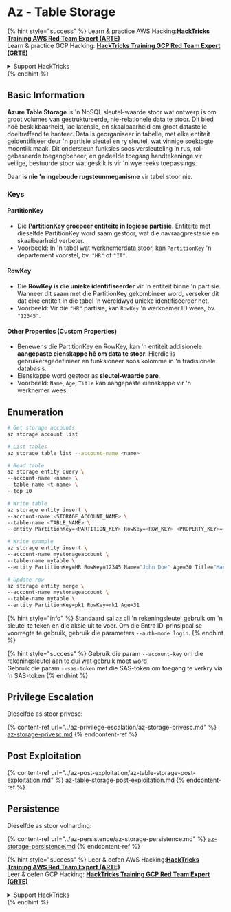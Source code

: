 # Az - Table Storage

{% hint style="success" %}
Learn & practice AWS Hacking:<img src="../../../.gitbook/assets/image (1) (1) (1).png" alt="" data-size="line">[**HackTricks Training AWS Red Team Expert (ARTE)**](https://training.hacktricks.xyz/courses/arte)<img src="../../../.gitbook/assets/image (1) (1) (1).png" alt="" data-size="line">\
Learn & practice GCP Hacking: <img src="../../../.gitbook/assets/image (2).png" alt="" data-size="line">[**HackTricks Training GCP Red Team Expert (GRTE)**<img src="../../../.gitbook/assets/image (2).png" alt="" data-size="line">](https://training.hacktricks.xyz/courses/grte)

<details>

<summary>Support HackTricks</summary>

* Check the [**subscription plans**](https://github.com/sponsors/carlospolop)!
* **Join the** 💬 [**Discord group**](https://discord.gg/hRep4RUj7f) or the [**telegram group**](https://t.me/peass) or **follow** us on **Twitter** 🐦 [**@hacktricks\_live**](https://twitter.com/hacktricks_live)**.**
* **Share hacking tricks by submitting PRs to the** [**HackTricks**](https://github.com/carlospolop/hacktricks) and [**HackTricks Cloud**](https://github.com/carlospolop/hacktricks-cloud) github repos.

</details>
{% endhint %}

## Basic Information

**Azure Table Storage** is 'n NoSQL sleutel-waarde stoor wat ontwerp is om groot volumes van gestruktureerde, nie-relationele data te stoor. Dit bied hoë beskikbaarheid, lae latensie, en skaalbaarheid om groot datastelle doeltreffend te hanteer. Data is georganiseer in tabelle, met elke entiteit geïdentifiseer deur 'n partisie sleutel en ry sleutel, wat vinnige soektogte moontlik maak. Dit ondersteun funksies soos versleuteling in rus, rol-gebaseerde toegangbeheer, en gedeelde toegang handtekeninge vir veilige, bestuurde stoor wat geskik is vir 'n wye reeks toepassings.

Daar **is nie 'n ingeboude rugsteunmeganisme** vir tabel stoor nie.

### Keys

#### **PartitionKey**

* Die **PartitionKey groepeer entiteite in logiese partisie**. Entiteite met dieselfde PartitionKey word saam gestoor, wat die navraagprestasie en skaalbaarheid verbeter.
* Voorbeeld: In 'n tabel wat werknemerdata stoor, kan `PartitionKey` 'n departement voorstel, bv. `"HR"` of `"IT"`.

#### **RowKey**

* Die **RowKey is die unieke identifiseerder** vir 'n entiteit binne 'n partisie. Wanneer dit saam met die PartitionKey gekombineer word, verseker dit dat elke entiteit in die tabel 'n wêreldwyd unieke identifiseerder het.
* Voorbeeld: Vir die `"HR"` partisie, kan `RowKey` 'n werknemer ID wees, bv. `"12345"`.

#### **Other Properties (Custom Properties)**

* Benewens die PartitionKey en RowKey, kan 'n entiteit addisionele **aangepaste eienskappe hê om data te stoor**. Hierdie is gebruikersgedefinieer en funksioneer soos kolomme in 'n tradisionele databasis.
* Eienskappe word gestoor as **sleutel-waarde pare**.
* Voorbeeld: `Name`, `Age`, `Title` kan aangepaste eienskappe vir 'n werknemer wees.

## Enumeration
```bash
# Get storage accounts
az storage account list

# List tables
az storage table list --account-name <name>

# Read table
az storage entity query \
--account-name <name> \
--table-name <t-name> \
--top 10

# Write table
az storage entity insert \
--account-name <STORAGE_ACCOUNT_NAME> \
--table-name <TABLE_NAME> \
--entity PartitionKey=<PARTITION_KEY> RowKey=<ROW_KEY> <PROPERTY_KEY>=<PROPERTY_VALUE>

# Write example
az storage entity insert \
--account-name mystorageaccount \
--table-name mytable \
--entity PartitionKey=HR RowKey=12345 Name="John Doe" Age=30 Title="Manager"

# Update row
az storage entity merge \
--account-name mystorageaccount \
--table-name mytable \
--entity PartitionKey=pk1 RowKey=rk1 Age=31
```
{% hint style="info" %}
Standaard sal `az` cli 'n rekeningsleutel gebruik om 'n sleutel te teken en die aksie uit te voer. Om die Entra ID-prinsipaal se voorregte te gebruik, gebruik die parameters `--auth-mode login`.
{% endhint %}

{% hint style="success" %}
Gebruik die param `--account-key` om die rekeningsleutel aan te dui wat gebruik moet word\
Gebruik die param `--sas-token` met die SAS-token om toegang te verkry via 'n SAS-token
{% endhint %}

## Privilege Escalation

Dieselfde as stoor privesc:

{% content-ref url="../az-privilege-escalation/az-storage-privesc.md" %}
[az-storage-privesc.md](../az-privilege-escalation/az-storage-privesc.md)
{% endcontent-ref %}

## Post Exploitation

{% content-ref url="../az-post-exploitation/az-table-storage-post-exploitation.md" %}
[az-table-storage-post-exploitation.md](../az-post-exploitation/az-table-storage-post-exploitation.md)
{% endcontent-ref %}

## Persistence

Dieselfde as stoor volharding:

{% content-ref url="../az-persistence/az-storage-persistence.md" %}
[az-storage-persistence.md](../az-persistence/az-storage-persistence.md)
{% endcontent-ref %}

{% hint style="success" %}
Leer & oefen AWS Hacking:<img src="../../../.gitbook/assets/image (1) (1) (1).png" alt="" data-size="line">[**HackTricks Training AWS Red Team Expert (ARTE)**](https://training.hacktricks.xyz/courses/arte)<img src="../../../.gitbook/assets/image (1) (1) (1).png" alt="" data-size="line">\
Leer & oefen GCP Hacking: <img src="../../../.gitbook/assets/image (2).png" alt="" data-size="line">[**HackTricks Training GCP Red Team Expert (GRTE)**<img src="../../../.gitbook/assets/image (2).png" alt="" data-size="line">](https://training.hacktricks.xyz/courses/grte)

<details>

<summary>Support HackTricks</summary>

* Kyk na die [**subskripsieplanne**](https://github.com/sponsors/carlospolop)!
* **Sluit aan by die** 💬 [**Discord-groep**](https://discord.gg/hRep4RUj7f) of die [**telegram-groep**](https://t.me/peass) of **volg** ons op **Twitter** 🐦 [**@hacktricks\_live**](https://twitter.com/hacktricks_live)**.**
* **Deel hacking truuks deur PRs in te dien na die** [**HackTricks**](https://github.com/carlospolop/hacktricks) en [**HackTricks Cloud**](https://github.com/carlospolop/hacktricks-cloud) github repos.

</details>
{% endhint %}
